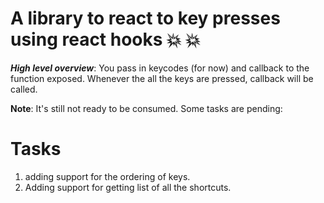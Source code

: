 # A library to react to key presses using react hooks :boom: :boom:

**_High level overview_**: You pass in keycodes (for now) and callback to the function exposed. Whenever the all the keys are pressed, callback will be called.

**Note**: It's still not ready to be consumed. Some tasks are pending:

# Tasks

1. adding support for the ordering of keys.
2. Adding support for getting list of all the shortcuts.
